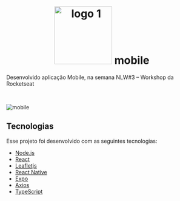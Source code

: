 <h1 align="center">
    <img width="152" alt="logo 1" src="https://user-images.githubusercontent.com/16269962/96375355-f0ccb180-114e-11eb-889c-5e44a6972765.png"> mobile
</h1>

<p>Desenvolvido aplicação Mobile, na semana NLW#3 – Workshop da Rocketseat</p>
<br />

![mobile](https://user-images.githubusercontent.com/16269962/96376355-e44b5780-1154-11eb-8a8a-e648bd48058b.gif)

## Tecnologias

Esse projeto foi desenvolvido com as seguintes tecnologias:

- [Node.js](https://nodejs.org/en/)
- [React](https://reactjs.org)
- [Leafletjs](https://leafletjs.com/)
- [React Native](https://facebook.github.io/react-native/)
- [Expo](https://expo.io/)
- [Axios](https://github.com/axios/axios)
- [TypeScript](https://www.typescriptlang.org/)
